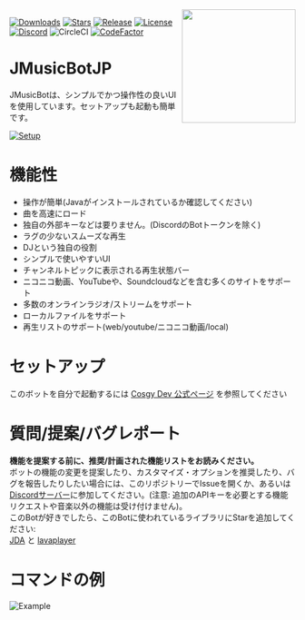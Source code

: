 <img align="right" src="https://i.imgur.com/zrE80HY.png" height="200" width="200">

[![Downloads](https://img.shields.io/github/downloads/Cosgy-Dev/MusicBot-JP-java/total.svg)](https://github.com/Cosgy-Dev/MusicBot-JP-java/releases/latest)
[![Stars](https://img.shields.io/github/stars/Cosgy-Dev/MusicBot-JP-java.svg)](https://github.com/Cosgy-Dev/MusicBot-JP-java/stargazers)
[![Release](https://img.shields.io/github/release/Cosgy-Dev/MusicBot-JP-java.svg)](https://github.com/Cosgy-Dev/MusicBot-JP-java/releases/latest)
[![License](https://img.shields.io/github/license/Cosgy-Dev/MusicBot-JP-java.svg)](https://github.com/Cosgy-Dev/MusicBot-JP-java/blob/master/LICENSE)
[![Discord](https://discordapp.com/api/guilds/497317844191805450/widget.png)](https://discord.gg/RBpkHxf)
![CircleCI](https://img.shields.io/circleci/build/github/Cosgy-Dev/JMusicBot-JP/develop?token=c2ceb77e45cfce45bc8e15161f91d355c54f48b1)
[![CodeFactor](https://www.codefactor.io/repository/github/cosgy-dev/jmusicbot-jp/badge)](https://www.codefactor.io/repository/github/cosgy-dev/jmusicbot-jp)

# JMusicBotJP
JMusicBotは、シンプルでかつ操作性の良いUIを使用しています。セットアップも起動も簡単です。

[![Setup](http://i.imgur.com/VvXYp5j.png)](https://www.cosgy.tokyo/2019/09/06/jmusicbot-setup/)

# 機能性
* 操作が簡単(Javaがインストールされているか確認してください)
* 曲を高速にロード
* 独自の外部キーなどは要りません。(DiscordのBotトークンを除く)
* ラグの少ないスムーズな再生
* DJという独自の役割
* シンプルで使いやすいUI
* チャンネルトピックに表示される再生状態バー
* ニコニコ動画、YouTubeや、Soundcloudなどを含む多くのサイトをサポート
* 多数のオンラインラジオ/ストリームをサポート
* ローカルファイルをサポート
* 再生リストのサポート(web/youtube/ニコニコ動画/local)

# セットアップ
このボットを自分で起動するには [Cosgy Dev 公式ページ](https://www.cosgy.tokyo/2019/09/06/jmusicbot-setup/) を参照してください

# 質問/提案/バグレポート
**機能を提案する前に、推奨/計画された機能リストをお読みください。**<br>
ボットの機能の変更を提案したり、カスタマイズ・オプションを推奨したり、バグを報告したりしたい場合には、このリポジトリーでIssueを開くか、あるいは[Discordサーバー](https://discord.gg/RBpkHxf)に参加してください。(注意: 追加のAPIキーを必要とする機能リクエストや音楽以外の機能は受け付けません)。
<br>このBotが好きでしたら、このBotに使われているライブラリにStarを追加してください:<br>[JDA](https://github.com/DV8FromTheWorld/JDA) と [lavaplayer](https://github.com/sedmelluq/lavaplayer)

# コマンドの例
![Example](https://i.imgur.com/tevrtKt.png)

